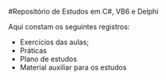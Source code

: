 #Repositório de Estudos em C#, VB6 e Delphi

Aqui constam os seguintes registros:

- Exercícios das aulas;
- Práticas
- Plano de estudos
- Material auxiliar para os estudos
